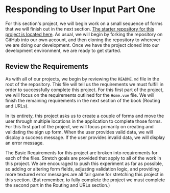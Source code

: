 # Responding to User Input Part One
For this section's project, we will begin work on a small sequence of forms that we will finish out in the next section. [The starter repository for this project is located here](https://github.com/suwebdev/wats4000-multi-view-app). As usual, we will begin by forking the repository on GitHub into our own account, and then cloning the repository to wherever we are doing our development. Once we have the project cloned into our development environment, we are ready to get started.

## Review the Requirements
As with all of our projects, we begin by reviewing the `README.md` file in the root of the repository. This file will tell us the requirements we must fulfill in order to successfully complete this project. For this first part of the project, we will focus on the requirements outlined for the `Home.vue` file. We will finish the remaining requirements in the next section of the book (Routing and URLs).

In its entirety, this project asks us to create a couple of forms and move the user through multiple locations in the application to complete those forms. For this first part of the project, we will focus primarily on creating and validating the sign up form. When the user provides valid data, we will display a success message. If the user provides invalid data, we will display an error message.

The Basic Requirements for this project are broken into requirements for each of the files. Stretch goals are provided that apply to all of the work in this project. We are encouraged to push this experiment as far as possible, so adding or altering form fields, adjusting validation logic, and providing more textured error messages are all fair game for stretching this project in this section. (But remember, to fully complete the project we must complete the second part in the Routing and URLs section.)

## 













